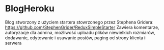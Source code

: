 # BlogHeroku

Blog stworzony z użyciem startera stowrzonego przez Stephena Gridera: https://github.com/StephenGrider/ReduxSimpleStarter
Zawiera komentarze, autoryzacje dla admina, możliwość uploadu plików niewielkich rozmiarów,
dodawanie, edytowanie i usuwanie postów, paging od strony klienta i serwera


